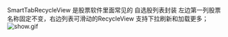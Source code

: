 SmartTabRecycleView  是股票软件里面常见的 自选股列表封装 左边第一列股票名称固定不变，右边列表可滑动的RecycleView 支持下拉刷新和加载更多；
![show.gif](show.gif)